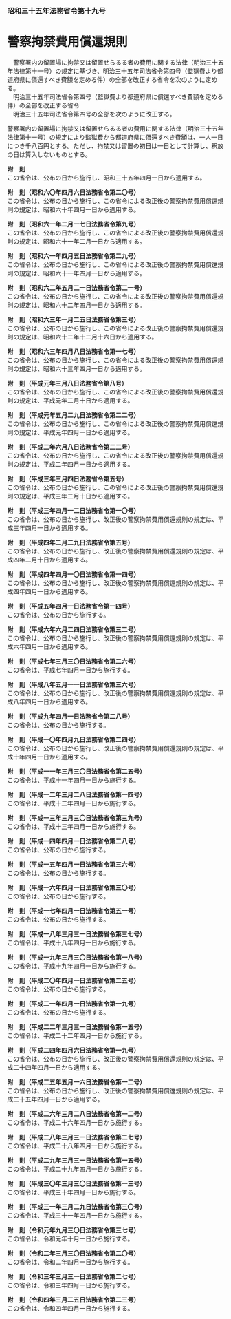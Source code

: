 ### 昭和三十五年法務省令第十九号  
# 警察拘禁費用償還規則  
　警察署内の留置場に拘禁又は留置せらるる者の費用に関する法律（明治三十五年法律第十一号）の規定に基づき、明治三十五年司法省令第四号（監獄費より都道府県に償還すべき費額を定める件）の全部を改正する省令を次のように定める。  
　明治三十五年司法省令第四号（監獄費より都道府県に償還すべき費額を定める件）の全部を改正する省令  
　明治三十五年司法省令第四号の全部を次のように改正する。  
  
警察署内の留置場に拘禁又は留置せらるる者の費用に関する法律（明治三十五年法律第十一号）の規定により監獄費から都道府県に償還すべき費額は、一人一日につき千八百円とする。ただし、拘禁又は留置の初日は一日として計算し、釈放の日は算入しないものとする。  
  
**附　則**  
この省令は、公布の日から施行し、昭和三十五年四月一日から適用する。  
  
**附　則（昭和六〇年四月六日法務省令第二〇号）**  
この省令は、公布の日から施行し、この省令による改正後の警察拘禁費用償還規則の規定は、昭和六十年四月一日から適用する。  
  
**附　則（昭和六一年二月一七日法務省令第九号）**  
この省令は、公布の日から施行し、この省令による改正後の警察拘禁費用償還規則の規定は、昭和六十一年二月一日から適用する。  
  
**附　則（昭和六一年四月五日法務省令第二九号）**  
この省令は、公布の日から施行し、この省令による改正後の警察拘禁費用償還規則の規定は、昭和六十一年四月一日から適用する。  
  
**附　則（昭和六二年五月二一日法務省令第二一号）**  
この省令は、公布の日から施行し、この省令による改正後の警察拘禁費用償還規則の規定は、昭和六十二年四月一日から適用する。  
  
**附　則（昭和六三年一月二五日法務省令第三号）**  
この省令は、公布の日から施行し、この省令による改正後の警察拘禁費用償還規則の規定は、昭和六十二年十二月十六日から適用する。  
  
**附　則（昭和六三年四月八日法務省令第一七号）**  
この省令は、公布の日から施行し、この省令による改正後の警察拘禁費用償還規則の規定は、昭和六十三年四月一日から適用する。  
  
**附　則（平成元年三月八日法務省令第八号）**  
この省令は、公布の日から施行し、この省令による改正後の警察拘禁費用償還規則の規定は、平成元年二月十日から適用する。  
  
**附　則（平成元年五月二九日法務省令第二二号）**  
この省令は、公布の日から施行し、この省令による改正後の警察拘禁費用償還規則の規定は、平成元年四月一日から適用する。  
  
**附　則（平成二年六月八日法務省令第二二号）**  
この省令は、公布の日から施行し、この省令による改正後の警察拘禁費用償還規則の規定は、平成二年四月一日から適用する。  
  
**附　則（平成三年三月四日法務省令第五号）**  
この省令は、公布の日から施行し、この省令による改正後の警察拘禁費用償還規則の規定は、平成三年二月十日から適用する。  
  
**附　則（平成三年四月一二日法務省令第一〇号）**  
この省令は、公布の日から施行し、改正後の警察拘禁費用償還規則の規定は、平成三年四月一日から適用する。  
  
**附　則（平成四年二月二九日法務省令第五号）**  
この省令は、公布の日から施行し、改正後の警察拘禁費用償還規則の規定は、平成四年二月十日から適用する。  
  
**附　則（平成四年四月一〇日法務省令第一四号）**  
この省令は、公布の日から施行し、改正後の警察拘禁費用償還規則の規定は、平成四年四月一日から適用する。  
  
**附　則（平成五年四月一日法務省令第一四号）**  
この省令は、公布の日から施行する。  
  
**附　則（平成六年六月二四日法務省令第三二号）**  
この省令は、公布の日から施行し、改正後の警察拘禁費用償還規則の規定は、平成六年四月一日から適用する。  
  
**附　則（平成七年三月三〇日法務省令第二六号）**  
この省令は、平成七年四月一日から施行する。  
  
**附　則（平成八年五月一一日法務省令第三六号）**  
この省令は、公布の日から施行し、改正後の警察拘禁費用償還規則の規定は、平成八年四月一日から適用する。  
  
**附　則（平成九年四月一日法務省令第二八号）**  
この省令は、公布の日から施行する。  
  
**附　則（平成一〇年四月九日法務省令第二四号）**  
この省令は、公布の日から施行し、改正後の警察拘禁費用償還規則の規定は、平成十年四月一日から適用する。  
  
**附　則（平成一一年三月三〇日法務省令第二五号）**  
この省令は、平成十一年四月一日から施行する。  
  
**附　則（平成一二年三月二八日法務省令第一四号）**  
この省令は、平成十二年四月一日から施行する。  
  
**附　則（平成一三年三月三〇日法務省令第三九号）**  
この省令は、平成十三年四月一日から施行する。  
  
**附　則（平成一四年四月一日法務省令第二八号）**  
この省令は、公布の日から施行する。  
  
**附　則（平成一五年四月一日法務省令第三六号）**  
この省令は、公布の日から施行する。  
  
**附　則（平成一六年四月一日法務省令第三〇号）**  
この省令は、公布の日から施行する。  
  
**附　則（平成一七年四月一日法務省令第五一号）**  
この省令は、公布の日から施行する。  
  
**附　則（平成一八年三月三一日法務省令第三七号）**  
この省令は、平成十八年四月一日から施行する。  
  
**附　則（平成一九年三月三〇日法務省令第一八号）**  
この省令は、平成十九年四月一日から施行する。  
  
**附　則（平成二〇年四月一日法務省令第二五号）**  
この省令は、公布の日から施行する。  
  
**附　則（平成二一年四月一日法務省令第一九号）**  
この省令は、公布の日から施行する。  
  
**附　則（平成二二年三月三一日法務省令第一五号）**  
この省令は、平成二十二年四月一日から施行する。  
  
**附　則（平成二四年四月六日法務省令第一九号）**  
この省令は、公布の日から施行し、改正後の警察拘禁費用償還規則の規定は、平成二十四年四月一日から適用する。  
  
**附　則（平成二五年五月一六日法務省令第一二号）**  
この省令は、公布の日から施行し、改正後の警察拘禁費用償還規則の規定は、平成二十五年四月一日から適用する。  
  
**附　則（平成二六年三月二八日法務省令第一二号）**  
この省令は、平成二十六年四月一日から施行する。  
  
**附　則（平成二八年三月三一日法務省令第二七号）**  
この省令は、平成二十八年四月一日から施行する。  
  
**附　則（平成二九年三月三一日法務省令第一五号）**  
この省令は、平成二十九年四月一日から施行する。  
  
**附　則（平成三〇年三月三〇日法務省令第一三号）**  
この省令は、平成三十年四月一日から施行する。  
  
**附　則（平成三一年三月二九日法務省令第三〇号）**  
この省令は、平成三十一年四月一日から施行する。  
  
**附　則（令和元年九月三〇日法務省令第三七号）**  
この省令は、令和元年十月一日から施行する。  
  
**附　則（令和二年三月三〇日法務省令第二〇号）**  
この省令は、令和二年四月一日から施行する。  
  
**附　則（令和三年三月三一日法務省令第二七号）**  
この省令は、令和三年四月一日から施行する。  
  
**附　則（令和四年三月二五日法務省令第二三号）**  
この省令は、令和四年四月一日から施行する。  
  
